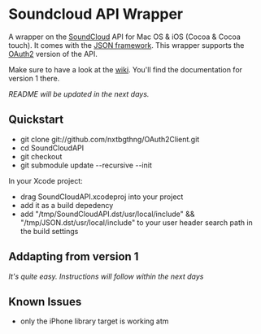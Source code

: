 
# Soundcloud API Wrapper

A wrapper on the [SoundCloud](http://soundcloud.com) API for Mac OS & iOS (Cocoa & Cocoa touch). It comes with the [JSON framework](http://github.com/stig/json-framework). This wrapper supports the [OAuth2](http://oauth.net/2) version of the API.

Make sure to have a look at the [wiki](http://wiki.github.com/soundcloud/cocoa-api-wrapper/). You'll find the documentation for version 1 there.

*README will be updated in the next days.*

## Quickstart

- git clone git://github.com/nxtbgthng/OAuth2Client.git
- cd SoundCloudAPI
- git checkout 
- git submodule update --recursive --init

In your Xcode project:

- drag SoundCloudAPI.xcodeproj into your project
- add it as a build depedency
- add "/tmp/SoundCloudAPI.dst/usr/local/include" && "/tmp/JSON.dst/usr/local/include" to your user header search path in the build settings

## Addapting from version 1

*It's quite easy. Instructions will follow within the next days*

## Known Issues

- only the iPhone library target is working atm